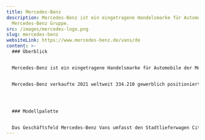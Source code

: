 ```yaml
---
title: Mercedes-Benz
description: Mercedes-Benz ist ein eingetragene Handelsmarke für Automobile der
  Mercedes-Benz Gruppe.
src: /images/mercedes-logo.png
slug: mercedes-benz
websiteLink: https://www.mercedes-benz.de/vans/de
content: >-
  ### Überblick 


  Mercedes-Benz ist ein eingetragene Handelsmarke für Automobile der Mercedes Benz Gruppe. Der Name entstand 1926 nach dem Zusammenschluss der Daimler-Motoren-Gesellschaft mit Benz & Cie. zur Daimler-Benz AG.    


  Mercedes-Benz verkaufte 2021 weltweit 334.210 gewerblich positionierte Vans. Davon hatten 9.000 einen vollelektrischen Antrieb, was einen Elektroanteil von 2,7 Prozent bedeutet – Zahlen für den deutschen Absatzmarkt gab der Hersteller nicht bekannt. Mercedes-Benz vermerkt jedoch, dass die Zahl der eingehenden Aufträge für E-Vans sowohl im gewerblichen als auch im privaten Bereich ansteige.




  ### Modellpalette 


  Das Geschäftsfeld Mercedes-Benz Vans umfasst den Stadtlieferwagen Citan, die darauf basierenden Hochdachkombi T-Klasse, die Midsize Vans Vito und eVito, den Large Van Sprinter und die Großraumlimousine V-Klasse. Aktuell bietet Mercedes-Benz nur den eVito und den eSprinter im Bereich der elektrischen Nutzfahrzeuge an. 2022 bringt Mercedes mit dem eCitan ein weiteres rein elektrisches Modell auf den Markt. Vom E-Sprinter wird aktuell die nächste Generation entwickelt. Diese soll ab dem zweiten Halbjahr 2023 sukzessive produziert werden.
---
```


